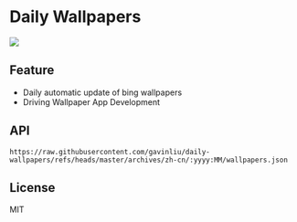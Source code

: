 # Daily Wallpapers
  
![](https://www.bing.com/th?id=OHR.BaobabAvenue_ZH-CN5217451344_UHD.jpg)

## Feature

- Daily automatic update of bing wallpapers
- Driving Wallpaper App Development

## API

```
https://raw.githubusercontent.com/gavinliu/daily-wallpapers/refs/heads/master/archives/zh-cn/:yyyy:MM/wallpapers.json
```

## License

MIT
  